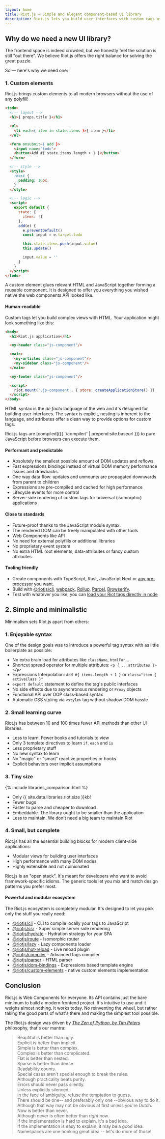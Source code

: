 ```yaml
---
layout: home
title: Riot.js — Simple and elegant component-based UI library
description: Riot.js lets you build user interfaces with custom tags using simple and enjoyable syntax.
---
```


## Why do we need a new UI library?

The frontend space is indeed crowded, but we honestly feel the solution is still "out there". We believe Riot.js offers the right balance for solving the great puzzle.

So — here's why we need one:


### 1. Custom elements

Riot.js brings custom elements to all modern browsers without the use of any polyfill!

```html
<todo>
  <!-- layout -->
  <h1>{ props.title }</h1>

  <ul>
    <li each={ item in state.items }>{ item }</li>
  </ul>

  <form onsubmit={ add }>
    <input name="todo">
    <button>Add #{ state.items.length + 1 }</button>
  </form>

  <!-- style -->
  <style>
    :host {
      padding: 16px;
    }
  </style>

  <!-- logic -->
  <script>
    export default {
      state: {
        items: []
      },
      add(e) {
        e.preventDefault()
        const input = e.target.todo

        this.state.items.push(input.value)
        this.update()

        input.value = ''
      }
    }
  </script>
</todo>
```

A custom element glues relevant HTML and JavaScript together forming a reusable component. It is designed to offer you everything you wished native the web components API looked like.

#### Human-readable

Custom tags let you build complex views with HTML. Your application might look something like this:

```html
<body>
  <h1>Riot.js application</h1>

  <my-header class="js-component"/>

  <main>
    <my-articles class="js-component"/>
    <my-sidebar class="js-component"/>
  </main>

  <my-footer class="js-component"/>

  <script>
    riot.mount('.js-component', { store: createApplicationStore() })
  </script>
</body>
```

HTML syntax is the *de facto* language of the web and it's designed for building user interfaces. The syntax is explicit, nesting is inherent to the language, and attributes offer a clean way to provide options for custom tags.

Riot.js tags are [compiled]({{ '/compiler/' | prepend:site.baseurl }}) to pure JavaScript before browsers can execute them.


#### Performant and predictable
- Absolutely the smallest possible amount of DOM updates and reflows.
- Fast expressions bindings instead of virtual DOM memory performance issues and drawbacks.
- One way data flow: updates and unmounts are propagated downwards from parent to children
- Expressions are pre-compiled and cached for high performance
- Lifecycle events for more control
- Server-side rendering of custom tags for universal (isomorphic) applications


#### Close to standards
- Future-proof thanks to the JavaScript module syntax.
- The rendered DOM can be freely manipulated with other tools
- Web Components like API
- No need for external polyfills or additional libraries
- No proprietary event system
- No extra HTML root elements, data-attributes or fancy custom attributes.



#### Tooling friendly
- Create components with TypeScript, Rust, JavaScript Next or [any pre-processor](https://riot.js.org/compiler/#pre-processors) you want.
- Build with [@riotjs/cli](https://github.com/riot/cli), [webpack](https://github.com/riot/webpack-loader), [Rollup](https://github.com/riot/rollup-plugin-riot), [Parcel](https://github.com/riot/parcel-plugin-riot), [Browserify](https://github.com/riot/riotify).
- Test with whatever you like, you can [load your Riot tags directly in node](https://github.com/riot/ssr#render---to-render-only-markup)


## 2. Simple and minimalistic

Minimalism sets Riot.js apart from others:

### 1. Enjoyable syntax

One of the design goals was to introduce a powerful tag syntax with as little boilerplate as possible:

- No extra brain load for attributes like `className`, `htmlFor`...
- Shortcut spread operator for multiple attributes: `<p { ...attributes }></p>`
- Expressions Interpolation: `Add #{ items.length + 1 }` or `class="item { activeClass }"`
- `export default` statement to define the tag's public interfaces
- No side effects due to asynchronous rendering or `Proxy` objects
- Functional API over OOP class-based syntax
- Automatic CSS styling via `<style>` tag without shadow DOM hassle


### 2. Small learning curve

Riot.js has between 10 and 100 times fewer API methods than other UI libraries.

- Less to learn. Fewer books and tutorials to view
- Only 3 template directives to learn `if`, `each` and `is`
- Less proprietary stuff
- No new syntax to learn
- No "magic" or "smart" reactive properties or hooks
- Explicit behaviors over implicit assumptions


### 3. Tiny size

{% include libraries_comparison.html %}

- Only {{ site.data.libraries.riot.size }}kb!
- Fewer bugs
- Faster to parse and cheaper to download
- Embeddable. The library ought to be smaller than the application
- Less to maintain. We don't need a big team to maintain Riot


### 4. Small, but complete

Riot.js has all the essential building blocks for modern client-side applications:

- Modular views for building user interfaces
- High performance with many DOM nodes
- Highly extensible and not opinionated

Riot.js is an "open stack". It's meant for developers who want to avoid framework-specific idioms. The generic tools let you mix and match design patterns you prefer most.

#### Powerful and modular ecosystem

The Riot.js ecosystem is completely modular. It's designed to let you pick only the stuff you really need:

  - [@riotjs/cli](https://github.com/riot/cli) - CLI to compile locally your tags to JavaScript
  - [@riotjs/ssr](https://github.com/riot/ssr) - Super simple server side rendering
  - [@riotjs/hydrate](https://github.com/riot/hydrate) - Hydration strategy for your SPA
  - [@riotjs/route](https://github.com/riot/route) - Isomorphic router
  - [@riotjs/lazy](https://github.com/riot/lazy) - Lazy components loader
  - [@riotjs/hot-reload](https://github.com/riot/hot-reload) - Live reload plugin
  - [@riotjs/compiler](https://github.com/riot/compiler) - Advanced tags compiler
  - [@riotjs/parser](https://github.com/riot/parser) - HTML parser
  - [@riotjs/dom-bindings](https://github.com/riot/dom-bindings) - Expressions based template engine
  - [@riotjs/custom-elements](https://github.com/riot/custom-elements) - native custom elements implementation

## Conclusion

Riot.js is Web Components for everyone. Its API contains just the bare minimum to build a modern frontend project. It's intuitive to use and it weighs almost nothing. It works today. No reinventing the wheel, but rather taking the good parts of what's there and making the simplest tool possible.

The Riot.js design was driven by [*The Zen of Python, by Tim Peters*](https://en.wikipedia.org/wiki/Zen_of_Python) philosophy, that's our mantra:

> Beautiful is better than ugly.<br/>
> Explicit is better than implicit.<br/>
> Simple is better than complex.<br/>
> Complex is better than complicated.<br/>
> Flat is better than nested.<br/>
> Sparse is better than dense.<br/>
> Readability counts.<br/>
> Special cases aren't special enough to break the rules.<br/>
> Although practicality beats purity.<br/>
> Errors should never pass silently.<br/>
> Unless explicitly silenced.<br/>
> In the face of ambiguity, refuse the temptation to guess.<br/>
> There should be one-- and preferably only one --obvious way to do it.<br/>
> Although that way may not be obvious at first unless you're Dutch.<br/>
> Now is better than never.<br/>
> Although never is often better than *right* now.<br/>
> If the implementation is hard to explain, it's a bad idea.<br/>
> If the implementation is easy to explain, it may be a good idea.<br/>
> Namespaces are one honking great idea -- let's do more of those!
